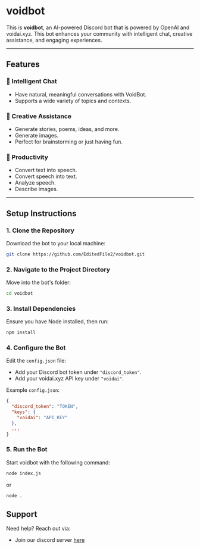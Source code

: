 # voidbot

This is **voidbot**, an AI-powered Discord bot that is powered by OpenAI and voidai.xyz. This bot enhances your community with intelligent chat, creative assistance, and engaging experiences.

---

## Features

### 🤖 Intelligent Chat
- Have natural, meaningful conversations with VoidBot.
- Supports a wide variety of topics and contexts.

### 🎨 Creative Assistance
- Generate stories, poems, ideas, and more.
- Generate images.
- Perfect for brainstorming or just having fun.
  

### 🌿 Productivity
- Convert text into speech.
- Convert speech into text.
- Analyze speech.
- Describe images.

---

## Setup Instructions

### 1. Clone the Repository
Download the bot to your local machine:
```bash
git clone https://github.com/EditedFile2/voidbot.git
```

### 2. Navigate to the Project Directory
Move into the bot's folder:
```bash
cd voidbot
```

### 3. Install Dependencies
Ensure you have Node installed, then run:
```bash
npm install
```

### 4. Configure the Bot
Edit the `config.json` file:
- Add your Discord bot token under `"discord_token"`.
- Add your voidai.xyz API key under `"voidai"`.

Example `config.json`:
```json
{
  "discord_token": "TOKEN",
  "keys": {
    "voidai": "API_KEY"
  },
  ...
}
```

### 5. Run the Bot
Start voidbot with the following command:
```bash
node index.js
```
or
```bash
node .
```


## Support

Need help? Reach out via:
- Join our discord server [here](https://discord.gg/pQab7kukfu)
